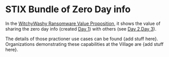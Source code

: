 # STIX Bundle of Zero Day info

In the [WitchyWashy Ransomware Value Proposition](README.md),
it shows the value of sharing the zero day info (created [Day 1](README.md#day-1---murphys-law-llp)) with others (see [Day 2](./README.md#day-2---on-deck-holdings),[Day 3](./README.md#day-3---cheap-o-umbrella-company)).

The details of those practioner use cases can be found 
{add stuff here}.
Organizations demonstrating these capabilities at the Village are
{add stuff here}.